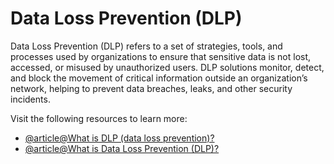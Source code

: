 # Data Loss Prevention (DLP)

Data Loss Prevention (DLP) refers to a set of strategies, tools, and processes used by organizations to ensure that sensitive data is not lost, accessed, or misused by unauthorized users. DLP solutions monitor, detect, and block the movement of critical information outside an organization’s network, helping to prevent data breaches, leaks, and other security incidents.

Visit the following resources to learn more:

- [@article@What is DLP (data loss prevention)?](https://www.cloudflare.com/es-es/learning/access-management/what-is-dlp/)
- [@article@What is Data Loss Prevention (DLP)?](https://www.techtarget.com/whatis/definition/data-loss-prevention-DLP)